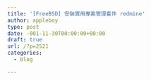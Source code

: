 ```yaml
---
title: '[FreeBSD] 安裝實用專案管理套件 redmine'
author: appleboy
type: post
date: -001-11-30T00:00:00+00:00
draft: true
url: /?p=2521
categories:
  - blog

---
```

